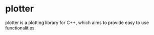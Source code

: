 # plotter
plotter is a plotting library for C++, which aims to provide easy to use functionalities.
